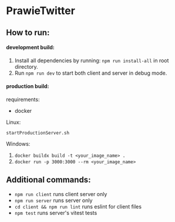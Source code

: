 # PrawieTwitter

## How to run:

#### development build:
1. Install all dependencies by running: `npm run install-all` in root directory.
2. Run `npm run dev` to start both client and server in debug mode. 
#### production build:

requirements:  
- docker  

Linux:

`startProductionServer.sh`  

Windows:
1. `docker buildx build -t <your_image_name> .`
2. `docker run -p 3000:3000 --rm <your_image_name>`


## Additional commands:
- `npm run client` runs client server only
- `npm run server` runs server only
- `cd client && npm run lint` runs eslint for client files
- `npm test` runs server's vitest tests